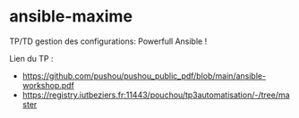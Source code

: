 # ansible-maxime
TP/TD gestion des configurations: Powerfull Ansible !

Lien du TP : 
- https://github.com/pushou/pushou_public_pdf/blob/main/ansible-workshop.pdf
- https://registry.iutbeziers.fr:11443/pouchou/tp3automatisation/-/tree/master
